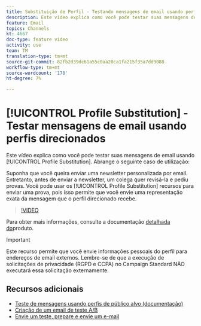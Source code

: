 ```yaml
---
title: Substituição de Perfil - Testando mensagens de email usando perfis direcionados
description: Este vídeo explica como você pode testar suas mensagens de email usando o recurso de substituição de perfil.
feature: Email
topics: Channels
kt: 4667
doc-type: feature video
activity: use
team: TM
translation-type: tm+mt
source-git-commit: 82fb2d39dc61a55c0aa20ca1fa215f35a7dd9088
workflow-type: tm+mt
source-wordcount: '178'
ht-degree: 7%

---
```



# [!UICONTROL Profile Substitution] - Testar mensagens de email usando perfis direcionados

Este vídeo explica como você pode testar suas mensagens de email usando [!UICONTROL Profile Substitution]. Abrange o seguinte caso de utilização:

Suponha que você queira enviar uma newsletter personalizada por email. Entretanto, antes de enviar a newsletter, um colega quer revisá-la e pediu provas. Você pode usar os [!UICONTROL Profile Substitution] recursos para enviar uma prova, pois isso permite que você envie uma representação exata da mensagem que o perfil direcionado recebe.

>[!VIDEO](https://video.tv.adobe.com/v/32368?quality=12)

Para obter mais informações, consulte a documentação [detalhada do](https://docs.adobe.com/content/help/en/campaign-standard/using/testing-and-sending/preparing-and-testing-messages/testing-messages-using-target.html)produto.

>[!IMPORTANT]
>
>Este recurso permite que você envie informações pessoais do perfil para endereços de email externos. Lembre-se de que a execução de solicitações de privacidade (RGPD e CCPA) no Campaign Standard NÃO executará essa solicitação externamente.

## Recursos adicionais

* [Teste de mensagens usando perfis de público alvo (documentação)](https://docs.adobe.com/content/help/en/campaign-standard/using/testing-and-sending/preparing-and-testing-messages/testing-messages-using-target.html)
* [Criação de um email de teste A/B](/help/communication-channels/email/a-b-testing.md)
* [Envie um teste, prepare e envie um e-mail](/help/communication-channels/email/sending-test-preparing-sending-email.md)
